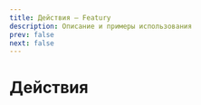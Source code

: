 ```yaml
---
title: Действия — Featury
description: Описание и примеры использования
prev: false
next: false
---
```


# Действия
